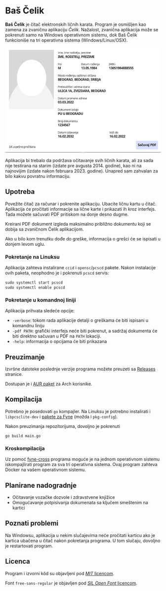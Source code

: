 # Baš Čelik

**Baš Čelik** je čitač elektronskih ličnih karata. Program je osmišljen kao zamena za zvaničnu aplikaciju *Čelik*. Nažalost, zvanična aplikacija može se pokrenuti samo na Windows operativnom sistemu, dok Baš Čelik funkcioniše na tri operativna sistema (Windows/Linux/OSX).

![Interfejs](assets/ui.png)

Aplikacija bi trebalo da podržava očitavanje svih ličnih karata, ali za sada nije testirana na starim (izdate pre avgusta 2014. godine), kao ni na najnovijim (izdate nakon februara 2023. godine). Unapred sam zahvalan za bilo kakvu povratnu informaciju.

## Upotreba

Povežite čitač za računar i pokrenite aplikaciju. Ubacite ličnu kartu u čitač. Aplikacija će pročitati informacije sa lične karte i prikazati ih kroz interfejs. Tada možete sačuvati PDF pritiskom na donje desno dugme.

Kreirani PDF dokument izgleda maksimalno približno dokumentu koji se dobija sa zvaničnom Čelik aplikacijom.

Ako u bilo kom trenutku dođe do greške, informacija o grešci će se ispisati u donjem levom uglu.

### Pokretanje na Linuksu

Aplikacija zahteva instalirane `ccid` i `opensc`/`pcscd` pakete. Nakon instalacije ovih paketa, neophodno je i pokrenuti `pcscd` servis:

```
sudo systemctl start pcscd
sudo systemctl enable pcscd
```

### Pokretanje u komandnoj liniji

Aplikacija prihvata sledeće opcije:

 + `-verbose`: tokom rada aplikacije detalji o greškama će biti ispisani u komandnu liniju
 + `-pdf PATH`: grafički interfejs neće biti pokrenut, a sadržaj dokumenta će biti direktno sačuvan u PDF na `PATH` lokaciji.
 + `-help`: informacija o opcijama će biti prikazana

## Preuzimanje 

Izvršne datoteke poslednje verzije programa možete preuzeti sa [Releases](https://github.com/ubavic/bas-celik/releases) stranice.

Dostupan je i [AUR paket](https://aur.archlinux.org/packages/bas-celik) za Arch korisnike. 

## Kompilacija

Potrebno je posedovati `go` kompajler. Na Linuksu je potrebno instalirati i `libpcsclite-dev` i [pakete za Fyne](https://developer.fyne.io/started/#prerequisites) (možda i `pkg-config`).

Nakon preuzimanja repozitorijuma, dovoljno je pokrenuti

```
go build main.go
```

### Kroskompilacija

Uz pomoć [fyne-cross](https://github.com/fyne-io/fyne-cross) programa moguće je na jednom operativnom sistemu iskompajlirati program za sva tri operativna sistema. Ovaj program zahteva Docker na vašem operativnom sistemu.

## Planirane nadogradnje

 + Očitavanje vozačke dozvole i zdravstvene knjižice
 + Omogućavanje potpisivanja dokumenata sa ključem smeštenim na kartici

## Poznati problemi

Na Windowsu, aplikacija u nekim slučajevima neće pročitati karticu ako je kartica ubačena u čitač nakon pokretanja programa. U tom slučaju, dovoljno je restartovati program.

## Licenca 

Program i izvorni kôd su objavljeni pod [*MIT* licencom](LICENSE).

Font `free-sans-regular` je objavljen pod [*SIL Open Font* licencom](assets/LICENSE).
